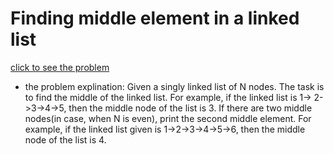 #  Finding middle element in a linked list




[click to see the problem](https://www.geeksforgeeks.org/problems/finding-middle-element-in-a-linked-list/1?page=1&difficulty=Easy&sortBy=submissions)



 - the problem explination:
    Given a singly linked list of N nodes.
The task is to find the middle of the linked list. For example, if the linked list is
1-> 2->3->4->5, then the middle node of the list is 3.
If there are two middle nodes(in case, when N is even), print the second middle element.
For example, if the linked list given is 1->2->3->4->5->6, then the middle node of the list is 4.